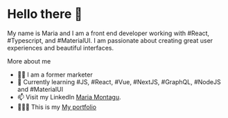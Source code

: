 
# Hello there 👋

My name is Maria and I am a front end developer working with #React, #Typescript,  and #MaterialUI. I am passionate about creating great user experiences and beautiful interfaces.

More about me
- 👩‍🎓 I am a former marketer
- 🌱 Currently learning #JS, #React, #Vue, #NextJS, #GraphQL, #NodeJS and #MaterialUI 
- 📫 Visit my LinkedIn
[Maria Montagu](https://www.linkedin.com/in/mariafmontagu/).
- 👩🏻‍💻 This is my [My portfolio](https://mafemont16.github.io/portfolio/)


<!--
**mafemont16/mafemont16** is a ✨ _special_ ✨ repository because its `README.md` (this file) appears on your GitHub profile.

Here are some ideas to get you started:

- 🔭 I’m currently working on ...
- 🌱 I’m currently learning ...
- 👯 I’m looking to collaborate on ...
- 🤔 I’m looking for help with ...
- 💬 Ask me about ...
- 📫 How to reach me: ...
- 😄 Pronouns: ...
- ⚡ Fun fact: ...
-->
